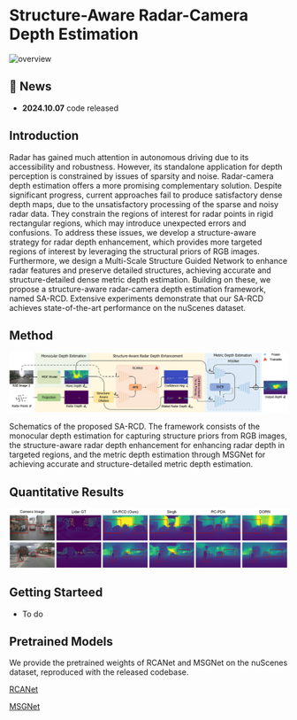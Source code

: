 # Structure-Aware Radar-Camera Depth Estimation

![overview](./fig/SOTA_Performance.gif)
## 🚀 News

- **2024.10.07** code released

## Introduction
Radar has gained much attention in autonomous driving due to its accessibility and robustness. However, its standalone application for depth perception is constrained by issues of sparsity and noise. Radar-camera depth estimation offers a more promising complementary solution. Despite significant progress, current approaches fail to produce satisfactory dense depth maps, due to the unsatisfactory processing of the sparse and noisy radar data. They constrain the regions of interest for radar points in rigid rectangular regions, which may introduce unexpected errors and confusions. To address these issues, we develop a structure-aware strategy for radar depth enhancement, which provides more targeted regions of interest by leveraging the structural priors of RGB images. Furthermore, we design a Multi-Scale Structure Guided Network to enhance radar features and preserve detailed structures, achieving accurate and structure-detailed dense metric depth estimation. Building on these, we propose a structure-aware radar-camera depth estimation framework, named SA-RCD. Extensive experiments demonstrate that our SA-RCD achieves state-of-the-art performance on the nuScenes dataset.

## Method

![overview](./fig/framework.png)

Schematics of the proposed SA-RCD. The framework consists of the monocular depth estimation for capturing structure priors from RGB images, the structure-aware radar depth enhancement for enhancing radar depth in targeted regions, and the metric depth estimation through MSGNet for achieving accurate and structure-detailed metric depth estimation.

## Quantitative Results

![nuScenes](./fig/quantitative_comparisons.png)

## Getting Starteed

- To do

## Pretrained Models

We provide the pretrained weights of RCANet and MSGNet on the nuScenes dataset, reproduced with the released codebase.

[RCANet](https://github.com/FreyZhangYeh/SA-RCD/releases/download/checkpoints/MSGNet-480000.pth)

[MSGNet](https://github.com/FreyZhangYeh/SA-RCD/releases/download/checkpoints/RCANet-870000.pth)